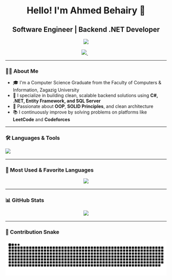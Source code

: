 <h1 align="center">Hello! I'm Ahmed Behairy 👋</h1>
<h2 align="center">Software Engineer | Backend .NET Developer</h2>


<p align="center">
  <img src="https://komarev.com/ghpvc/?username=Behairy21&style=plastic&color=4010B0" height="30" />
</p>

<p align="center">
  <a href="https://www.linkedin.com/in/ahmed-behairy-075ab4364/" target="_blank">
    <img src="https://raw.githubusercontent.com/rahuldkjain/github-profile-readme-generator/master/src/images/icons/Social/linked-in-alt.svg" height="50" />
  </a>&nbsp;&nbsp;
  
  
</p>

---

### 🧑‍💻 About Me

- 🎓 I'm a Computer Science Graduate from the Faculty of Computers & Information, Zagazig University  
- 💼 I specialize in building clean, scalable backend solutions using **C#, .NET, Entity Framework, and SQL Server**  
- 🧠 Passionate about **OOP**, **SOLID Principles**, and clean architecture  
- 📚 I continuously improve by solving problems on platforms like **LeetCode** and **Codeforces**

---

### 🛠️ Languages & Tools

<p align="left">
  <img height="75" src="https://go-skill-icons.vercel.app/api/icons?i=csharp,dotnet,sqlserver,postman,html,css,js,cpp"/>
</p>

---

### 📌 Most Used & Favorite Languages

<p align="center">
  <img src="https://skillicons.dev/icons?i=cs,js,html,cpp" height="50" />
</p>

---

### 📊 GitHub Stats

<p align="center">
  <img src="https://github-readme-stats.vercel.app/api/top-langs?username=Behairy21&layout=compact&langs_count=6&theme=codeSTACKr"/>
</p>

---

### 🐍 Contribution Snake

<p align="center">
  <img src="https://raw.githubusercontent.com/platane/snk/output/github-contribution-grid-snake-dark.svg">
</p>
